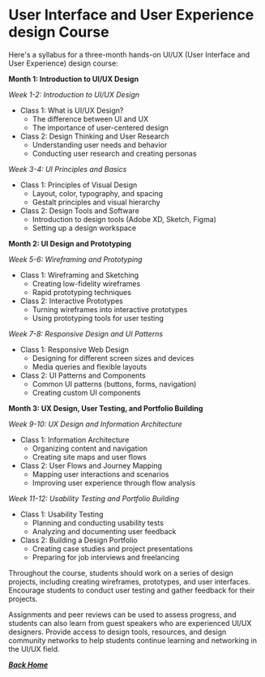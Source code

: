 # User Interface and User Experience design Course
Here's a syllabus for a three-month hands-on UI/UX (User Interface and User Experience) design course:

**Month 1: Introduction to UI/UX Design**

*Week 1-2: Introduction to UI/UX Design*
- Class 1: What is UI/UX Design?
  - The difference between UI and UX
  - The importance of user-centered design
- Class 2: Design Thinking and User Research
  - Understanding user needs and behavior
  - Conducting user research and creating personas

*Week 3-4: UI Principles and Basics*
- Class 1: Principles of Visual Design
  - Layout, color, typography, and spacing
  - Gestalt principles and visual hierarchy
- Class 2: Design Tools and Software
  - Introduction to design tools (Adobe XD, Sketch, Figma)
  - Setting up a design workspace

**Month 2: UI Design and Prototyping**

*Week 5-6: Wireframing and Prototyping*
- Class 1: Wireframing and Sketching
  - Creating low-fidelity wireframes
  - Rapid prototyping techniques
- Class 2: Interactive Prototypes
  - Turning wireframes into interactive prototypes
  - Using prototyping tools for user testing

*Week 7-8: Responsive Design and UI Patterns*
- Class 1: Responsive Web Design
  - Designing for different screen sizes and devices
  - Media queries and flexible layouts
- Class 2: UI Patterns and Components
  - Common UI patterns (buttons, forms, navigation)
  - Creating custom UI components

**Month 3: UX Design, User Testing, and Portfolio Building**

*Week 9-10: UX Design and Information Architecture*
- Class 1: Information Architecture
  - Organizing content and navigation
  - Creating site maps and user flows
- Class 2: User Flows and Journey Mapping
  - Mapping user interactions and scenarios
  - Improving user experience through flow analysis

*Week 11-12: Usability Testing and Portfolio Building*
- Class 1: Usability Testing
  - Planning and conducting usability tests
  - Analyzing and documenting user feedback
- Class 2: Building a Design Portfolio
  - Creating case studies and project presentations
  - Preparing for job interviews and freelancing

Throughout the course, students should work on a series of design projects, including creating wireframes, prototypes, and user interfaces. Encourage students to conduct user testing and gather feedback for their projects.

Assignments and peer reviews can be used to assess progress, and students can also learn from guest speakers who are experienced UI/UX designers. Provide access to design tools, resources, and design community networks to help students continue learning and networking in the UI/UX field.

[***Back Home***](./README.md)